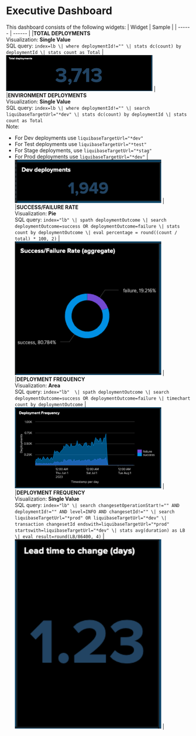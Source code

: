 # Executive Dashboard

This dashboard consists of the following widgets:
| Widget | Sample |
| ------ | ------ |
|<b>TOTAL DEPLOYMENTS</b><br>Visualization: <b>Single Value</b><br>SQL query: `index=lb \| where deploymentId!="" \| stats dc(count) by deploymentId \| stats count as Total` | <img src=img/TotalDeployments.png width="400"> |
|<b>ENVIRONMENT DEPLOYMENTS</b><br>Visualization: <b>Single Value</b><br> SQL query: `index=lb \| where deploymentId!="" \| search liquibaseTargetUrl="*dev" \| stats dc(count) by deploymentId \| stats count as Total`<br> Note: <ul><li>For Dev deployments use `liquibaseTargetUrl="*dev"` <li>For Test deployments use `liquibaseTargetUrl="*test"` <li>For Stage deployments, use `liquibaseTargetUrl="*stag"` <li>For Prod deployments use `liquibaseTargetUrl="*dev"` | <img src=img/DevDeployments.png width="400"> |
|<b>SUCCESS/FAILURE RATE</b><br>Visualization: <b>Pie</b><br>SQL query: `index="lb" \| spath deploymentOutcome \| search deploymentOutcome=success OR deploymentOutcome=failure \| stats count by deploymentOutcome \| eval percentage = round((count / total) * 100, 2)` | <img src=img/SuccessFailure.png width="400"> |
|<b>DEPLOYMENT FREQUENCY</b><br>Visualization: <b>Area</b><br>SQL query: `index="lb"  \| spath deploymentOutcome \| search deploymentOutcome=success OR deploymentOutcome=failure \| timechart count by deploymentOutcome` | <img src=img/DeploymentFrequency.png width="400"> |
|<b>DEPLOYMENT FREQUENCY</b><br>Visualization: <b>Single Value</b><br>SQL query: `index="lb" \| search changesetOperationStart!="" AND deploymentId!="" AND level=INFO AND changesetId!="" \| search liquibaseTargetUrl="*prod" OR liquibaseTargetUrl="*dev" \| transaction changesetId endswith=liquibaseTargetUrl="*prod" startswith=liquibaseTargetUrl="*dev" \| stats avg(duration) as LB \| eval result=round(LB/86400, 4)` | <img src=img/LeadTimeToChange.png width="400"> |
